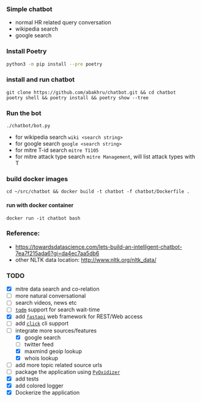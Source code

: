 ### Simple chatbot 

- normal HR related query conversation
- wikipedia search
- google search

### Install Poetry
```.bash
python3 -m pip install --pre poetry
```

### install and run chatbot
```.env
git clone https://github.com/abakhru/chatbot.git && cd chatbot
poetry shell && poetry install && poetry show --tree
```

### Run the bot
```
./chatbot/bot.py
```
- for wikipedia search `wiki <search string>`
- for google search `google <search string>`
- for mitre T-id search `mitre T1105`
- for mitre attack type search `mitre Management`, will list attack types with T<id>

### build docker images
```
cd ~/src/chatbot && docker build -t chatbot -f chatbot/Dockerfile .
```

#### run with docker container
```
docker run -it chatbot bash
```
### Reference:
- https://towardsdatascience.com/lets-build-an-intelligent-chatbot-7ea7f215ada6?gi=da4ec7aa5db6
- other NLTK data location: http://www.nltk.org/nltk_data/


### TODO
- [x] mitre data search and co-relation
- [ ] more natural conversational
- [ ] search videos, news etc
- [ ] [`tqdm`](https://github.com/tqdm/tqdm) support for search wait-time
- [x] add [`fastapi`](https://github.com/tiangolo/fastapi) web framework for REST/Web access
- [ ] add [`click`](https://github.com/pallets/click) cli support
- [ ] integrate more sources/features
  - [x] google search
  - [ ] twitter feed
  - [x] maxmind geoip lookup
  - [x] whois lookup
- [ ] add more topic related source urls
- [ ] package the application using [`PyOxidizer`](https://github.com/indygreg/PyOxidizer)
- [x] add tests
- [x] add colored logger
- [x] Dockerize the application
